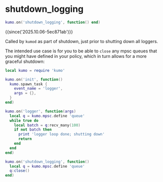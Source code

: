 # shutdown_logging

```lua
kumo.on('shutdown_logging', function() end)
```

{{since('2025.10.06-5ec871ab')}}

Called by `kumod` as part of shutdown, just prior to shutting down all loggers.

The intended use case is for you to be able to `close` any mpsc queues that you
might have defined in your policy, which in turn allows for a more graceful
shutdown:

```lua
local kumo = require 'kumo'

kumo.on('init', function()
  kumo.spawn_task {
    event_name = 'logger',
    args = {},
  }
end)

kumo.on('logger', function(args)
  local q = kumo.mpsc.define 'queue'
  while true do
    local batch = q:recv_many(100)
    if not batch then
      print 'logger loop done; shutting down'
      return
    end
  end
end)

kumo.on('shutdown_logging', function()
  local q = kumo.mpsc.define 'queue'
  q:close()
end)
```
